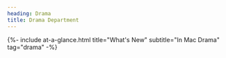 ```yaml
---
heading: Drama
title: Drama Department
---
```


{%- include at-a-glance.html title="What's New" subtitle="In Mac Drama" tag="drama" -%}